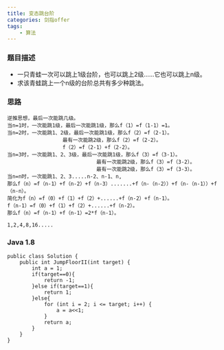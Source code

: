 ```yaml
---
title: 变态跳台阶
categories: 剑指offer
tags: 
    - 算法
---
```

 <meta name="referrer" content="no-referrer" />

### 题目描述

* 一只青蛙一次可以跳上1级台阶，也可以跳上2级……它也可以跳上n级。
* 求该青蛙跳上一个n级的台阶总共有多少种跳法。
<!-- more -->

### 思路
    逆推思想，最后一次能跳几级。
    当n=1时，一次能跳1级，最后一次能跳1级，那么f（1）=f（1-1）=1。
    当n=2时，一次能跳1、2级，最后一次能跳1级，那么f（2）=f（2-1）。
                      最有一次能跳2级，那么f（2）=f（2-2）。
                      f（2）=f（2-1）+f（2-2）。
    当n=3时，一次能跳1、2、3级，最后一次能跳1级，那么f（3）=f（3-1）。
                                 最有一次能跳2级，那么f（3）=f（3-2）。
                                 最有一次能跳2级，那么f（3）=f（3-3）。
    当n=n时，一次能跳1、2、3.....n-2、n-1、n,
    那么f（n）=f（n-1）+f（n-2）+f（n-3）.......+f（n-（n-2））+f（n-（n-1））+f（n-n）。
    简化为f（n）=f（0）+f（1）+f（2）+......+f（n-2）+f（n-1）。
    f（n-1）=f（0）+f（1）+f（2）+......+f（n-2）。
    那么f（n）=f（n-1）+f（n-1）=2*f（n-1）。
    
    1,2,4,8,16.....

### Java 1.8

```
public class Solution {
    public int JumpFloorII(int target) {
        int a = 1;
        if(target==0){
            return -1;
        }else if(target==1){
            return 1;
        }else{
            for (int i = 2; i <= target; i++) {
                a = a<<1;
            }
            return a;
        }
    }
}
```